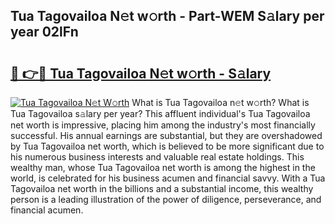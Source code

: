 ## Tua Tagovailoa N𝚎t w𝚘rth - Part-WEM S𝚊lary per year 02lFn

# <h2><a href="http://gc49fp7.nevu.top/?p=Tua+Tagovailoa">🔗 👉🔴 Tua Tagovailoa N𝚎t w𝚘rth - S𝚊lary</a></h2>

[![Tua Tagovailoa N𝚎t W𝚘rth](https://i.imgur.com/Oavwk0R.jpeg)](http://gc49fp7.nevu.top/?p=Tua+Tagovailoa)
What is Tua Tagovailoa n𝚎t w𝚘rth? What is Tua Tagovailoa s𝚊lary per year?
This affluent individual's Tua Tagovailoa net worth is impressive, placing him among the industry's most financially successful. His annual earnings are substantial, but they are overshadowed by Tua Tagovailoa net worth, which is believed to be more significant due to his numerous business interests and valuable real estate holdings. This wealthy man, whose Tua Tagovailoa net worth is among the highest in the world, is celebrated for his business acumen and financial savvy. With a Tua Tagovailoa net worth in the billions and a substantial income, this wealthy person is a leading illustration of the power of diligence, perseverance, and financial acumen.
